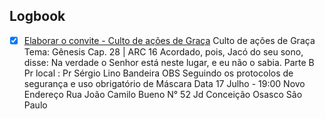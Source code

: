 

## Logbook
- [x] [Elaborar o convite - Culto de ações de Graça](things:///show?id=QW1rrSEazaSNNbwPkgAp9d)
	Culto de ações de Graça 
	Tema: Gênesis Cap. 28 | ARC
	16 Acordado, pois, Jacó do seu sono, disse: Na verdade o Senhor está neste lugar, e eu não o sabia. Parte B 
	Pr local : Pr Sérgio Lino Bandeira
	OBS
	Seguindo os protocolos de segurança e uso obrigatório de Máscara 
	Data 17 Julho - 19:00 
	Novo Endereço 
	Rua João Camilo Bueno 
	N° 52 Jd Conceição Osasco São Paulo